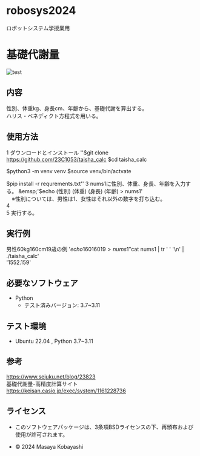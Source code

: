 # robosys2024
ロボットシステム学授業用

# **基礎代謝量** 
![test](https://github.com/23C1053/robosys2024/actions/workflows/test.yml/badge.svg)
## 内容
性別、体重kg、身長cm、年齢から、基礎代謝を算出する。  
ハリス・ベネディクト方程式を用いる。

## 使用方法

1 ダウンロードとインストール
  ''$git clone https://github.com/23C1053/taisha_calc
  $cd taisha_calc

  $python3 -m venv venv
  $source venv/bin/actvate

  $pip install -r requrements.txt''
3 nums1に性別、体重、身長、年齢を入力する。  
&emsp;'$echo (性別) (体重) (身長) (年齢) > nums1'  
&emsp;※性別については、男性は1、女性はそれ以外の数字を打ち込む。  
4   
5 実行する。  


## 実行例
男性60kg160cm19歳の例
'$echo 1 60 160 19 >nums1'  
'$cat nums1 | tr ' ' '\n' | ./taisha_calc'  
'1552.159'  

## 必要なソフトウェア
- Python
  - テスト済みバージョン: 3.7~3.11

## テスト環境
- Ubuntu 22.04 , Python 3.7~3.11 


## 参考
<https://www.sejuku.net/blog/23823>  
基礎代謝量-高精度計算サイト  
<https://keisan.casio.jp/exec/system/1161228736>
## ライセンス
- このソフトウェアパッケージは、3条項BSDライセンスの下、再頒布および使用が許可されます。

- © 2024 Masaya Kobayashi
